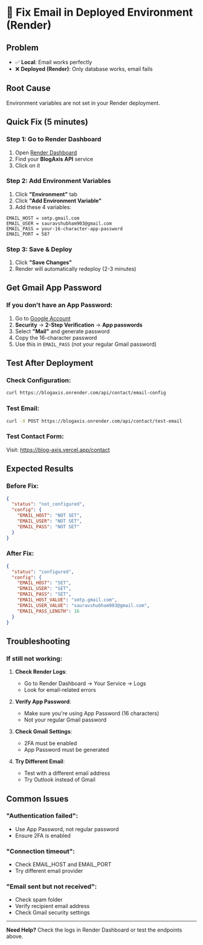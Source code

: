 # 🚀 Fix Email in Deployed Environment (Render)

## Problem
- ✅ **Local**: Email works perfectly
- ❌ **Deployed (Render)**: Only database works, email fails

## Root Cause
Environment variables are not set in your Render deployment.

## Quick Fix (5 minutes)

### Step 1: Go to Render Dashboard
1. Open [Render Dashboard](https://dashboard.render.com)
2. Find your **BlogAxis API** service
3. Click on it

### Step 2: Add Environment Variables
1. Click **"Environment"** tab
2. Click **"Add Environment Variable"**
3. Add these 4 variables:

```
EMAIL_HOST = smtp.gmail.com
EMAIL_USER = sauravshubham903@gmail.com
EMAIL_PASS = your-16-character-app-password
EMAIL_PORT = 587
```

### Step 3: Save & Deploy
1. Click **"Save Changes"**
2. Render will automatically redeploy (2-3 minutes)

## Get Gmail App Password

### If you don't have an App Password:
1. Go to [Google Account](https://myaccount.google.com)
2. **Security** → **2-Step Verification** → **App passwords**
3. Select **"Mail"** and generate password
4. Copy the 16-character password
5. Use this in `EMAIL_PASS` (not your regular Gmail password)

## Test After Deployment

### Check Configuration:
```bash
curl https://blogaxis.onrender.com/api/contact/email-config
```

### Test Email:
```bash
curl -X POST https://blogaxis.onrender.com/api/contact/test-email
```

### Test Contact Form:
Visit: https://blog-axis.vercel.app/contact

## Expected Results

### Before Fix:
```json
{
  "status": "not_configured",
  "config": {
    "EMAIL_HOST": "NOT SET",
    "EMAIL_USER": "NOT SET",
    "EMAIL_PASS": "NOT SET"
  }
}
```

### After Fix:
```json
{
  "status": "configured",
  "config": {
    "EMAIL_HOST": "SET",
    "EMAIL_USER": "SET", 
    "EMAIL_PASS": "SET",
    "EMAIL_HOST_VALUE": "smtp.gmail.com",
    "EMAIL_USER_VALUE": "sauravshubham903@gmail.com",
    "EMAIL_PASS_LENGTH": 16
  }
}
```

## Troubleshooting

### If still not working:

1. **Check Render Logs**:
   - Go to Render Dashboard → Your Service → Logs
   - Look for email-related errors

2. **Verify App Password**:
   - Make sure you're using App Password (16 characters)
   - Not your regular Gmail password

3. **Check Gmail Settings**:
   - 2FA must be enabled
   - App Password must be generated

4. **Try Different Email**:
   - Test with a different email address
   - Try Outlook instead of Gmail

## Common Issues

### "Authentication failed":
- Use App Password, not regular password
- Ensure 2FA is enabled

### "Connection timeout":
- Check EMAIL_HOST and EMAIL_PORT
- Try different email provider

### "Email sent but not received":
- Check spam folder
- Verify recipient email address
- Check Gmail security settings

---

**Need Help?** Check the logs in Render Dashboard or test the endpoints above.
